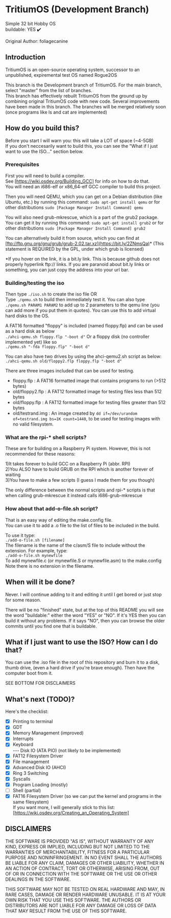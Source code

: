 # TritiumOS (Development Branch)
Simple 32 bit Hobby OS  
buildable: YES :heavy_check_mark:

Original Author: foliagecanine

## Introduction
TritiumOS is an open-source operating system, successor to an 
unpublished, expiremental test OS named Rogue2OS

This branch is the Development branch of TritiumOS. For the main branch, select "master" from the list of branches.  
This branch has effectively rebuilt TritiumOS from the ground up by combining original TritiumOS code with new code. Several improvements have been made in this branch. The branches will be merged relatively soon (once programs like ls and cat are implemented)

## How do you build this?
Before you start I will warn you: this will take a LOT of space (~4-5GB)  
If you don't neccesarily want to build this, you can see the "What if I just want to use the ISO..." section below.

### Prerequisites
First you will need to build a compiler.  
See [https://wiki.osdev.org/Building_GCC] for info on how to do that.  
You will need an i686-elf or x86_64-elf GCC compiler to build this project.

Then you will need QEMU, which you can get on a Debian distribution (like Ubuntu, etc.) by running this command:
`sudo apt-get install qemu`
or for other distributions
`sudo [Package Manager Install Command] qemu`

You will also need grub-mkrescue, which is a part of the grub2 package. You can get it by running this command:
`sudo apt-get install grub2`
or for other distributions
`sudo [Package Manager Install Command] grub2`

You can alternatively build it from source, which you can find at [ftp://ftp.gnu.org/gnu/grub/grub-2.02.tar.xz](https://bit.ly/2ZNmsQa)* 
(This statement is REQUIRED by the GPL, under which grub is licensed)

\*If you hover on the link, it is a bit.ly link. This is because github does not properly hyperlink ftp:// links. If you are paranoid about bit.ly links or something, you can just copy the address into your url bar.

### Building/testing the iso
Then type `./iso.sh` to create the iso file 
OR  
Type `./qemu.sh` to build then immediately test it.
You can also type `./qemu.sh PARAM1 PARAM2` to add up to 2 parameters to the qemu line (you can add more if you put them in quotes).
You can use this to add virtual hard disks to the OS.

A FAT16 formatted "floppy" is included (named floppy.flp) and can be used as a hard disk as below  
`./ahci-qemu.sh floppy.flp "-boot d"` 
Or a floppy disk (no controller implemented yet) like so  
`./qemu.sh "-fda floppy.flp" "-boot d"`

You can also have two drives by using the ahci-qemu2.sh script as below:  
`./ahci-qemu.sh old/floppy2.flp floppy.flp "-boot d"`  

There are three images included that can be used for testing.  
 - floppy.flp : A FAT16 formatted image that contains programs to run (>512 bytes)
 - old/floppy2.flp	: A FAT12 formatted image for testing files less than 512 bytes
 - old/floppy.flp 	: A FAT12 formatted image for testing files greater than 512 bytes
 - old/testrand.img	: An image created by `dd if=/dev/urandom of=testrand.img bs=1K count=1440`, to be used for testing images with no valid filesystem.

### What are the rpi-* shell scripts?
These are for building on a Raspberry Pi system. However, this is not recommended for these reasons:

1)It takes forever to build GCC on a Raspberry Pi (abbr. RPI)  
2)You ALSO have to build GRUB on the RPI which is another forever of waiting  
3)You have to make a few scripts (I guess I made them for you though) 

The only difference between the normal scripts and rpi-\* scripts is that when calling grub-mkrescue it instead calls i686-grub-mkrescue

### How about that add-o-file.sh script?
That is an easy way of editing the make.config file.  
You can use it to add a .o file to the list of files to be included in the build.

To use it type:  
`./add-o-file.sh [filename]`  
The filename is the name of the c/asm/S file to include without the extension. For example, type:  
`./add-o-file.sh mynewfile`  
To add mynewfile.c (or mynewfile.S or mynewfile.asm) to the make.config  
Note there is no extension in the filename.

## When will it be done?
Never. I will continue adding to it and editing it until I get bored or just stop for some reason.

There will be no "finished" state, but at the top of this README you will see the word "buildable:" either the word "YES" or "NO". If it's YES then you can build it without any problems. If it says "NO", then you can browse the older commits until you find one that is buildable.

## What if I just want to use the ISO? How can I do that?

You can use the .iso file in the root of this repository and burn it to a disk, thumb drive, (even a hard drive if you're brave enough). Then have the computer boot from it.

SEE BOTTOM FOR DISCLAIMERS

## What's next (TODO)?
Here's the checklist:
- [x] Printing to terminal
- [x] GDT
- [x] Memory Management (improved)
- [x] Interrupts
- [x] Keyboard  
  --- Disk IO (ATA PIO) (not likely to be implemented)  
- [x] FAT12 Filesystem Driver
- [x] File management
- [x] Advanced Disk IO (AHCI)
- [x] Ring 3 Switching
- [x] Syscalls
- [x] Program Loading (mostly)
- [ ] Shell (partial)
- [x] FAT16 Filesystem Driver (so we can put the kernel and programs in the same filesystem)  
If you want more, I will generally stick to this list: [https://wiki.osdev.org/Creating_an_Operating_System]

## DISCLAIMERS

THE SOFTWARE IS PROVIDED "AS IS", WITHOUT WARRANTY OF ANY KIND,
EXPRESS OR IMPLIED, INCLUDING BUT NOT LIMITED TO THE WARRANTIES OF
MERCHANTABILITY, FITNESS FOR A PARTICULAR PURPOSE AND NONINFRINGEMENT.
IN NO EVENT SHALL THE AUTHORS BE LIABLE FOR ANY CLAIM, DAMAGES OR
OTHER LIABILITY, WHETHER IN AN ACTION OF CONTRACT, TORT OR OTHERWISE,
ARISING FROM, OUT OF OR IN CONNECTION WITH THE SOFTWARE OR THE USE OR
OTHER DEALINGS IN THE SOFTWARE.

THIS SOFTWARE MAY NOT BE TESTED ON REAL HARDWARE AND MAY, IN RARE CASES,
DAMAGE OR RENDER HARDWARE UNUSABLE. IT IS AT YOUR OWN RISK THAT YOU USE
THIS SOFTWARE. THE AUTHORS OR DISTRIBUTORS ARE NOT LIABLE FOR ANY DAMAGE
OR LOSS OF DATA THAT MAY RESULT FROM THE USE OF THIS SOFTWARE.
